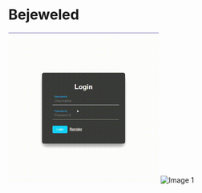 # Bejeweled
<img src="https://github.com/Lindgren-Askold/Bejeweled/blob/main/documentation/Login%20and%20Register.gif" alt="Image 1" width="300"> <img src="https://github.com/Lindgren-Askold/Bejeweled/blob/main/documentation/Gameplay.gif" alt="Image 1" width="500" height="300">
